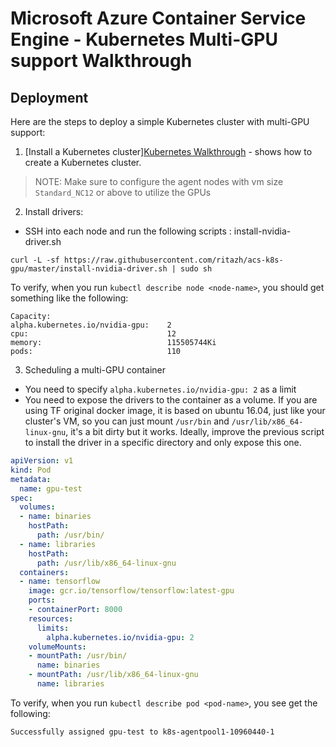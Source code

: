 # Microsoft Azure Container Service Engine - Kubernetes Multi-GPU support Walkthrough

## Deployment

Here are the steps to deploy a simple Kubernetes cluster with multi-GPU support:

1. [Install a Kubernetes cluster][Kubernetes Walkthrough](kubernetes.md) - shows how to create a Kubernetes cluster.
  > NOTE: Make sure to configure the agent nodes with vm size `Standard_NC12` or above to utilize the GPUs

2. Install drivers:
  * SSH into each node and run the following scripts : 
  install-nvidia-driver.sh
  ```
  curl -L -sf https://raw.githubusercontent.com/ritazh/acs-k8s-gpu/master/install-nvidia-driver.sh | sudo sh
  ```

  To verify, when you run `kubectl describe node <node-name>`, you should get something like the following:

  ```
  Capacity:
  alpha.kubernetes.io/nvidia-gpu:    2
  cpu:                               12
  memory:                            115505744Ki
  pods:                              110
  ```

3. Scheduling a multi-GPU container

* You need to specify `alpha.kubernetes.io/nvidia-gpu: 2` as a limit
* You need to expose the drivers to the container as a volume. If you are using TF original docker image, it is based on ubuntu 16.04, just like your cluster's VM, so you can just mount `/usr/bin` and `/usr/lib/x86_64-linux-gnu`, it's a bit dirty but it works. Ideally, improve the previous script to install the driver in a specific directory and only expose this one.

``` yaml
apiVersion: v1
kind: Pod
metadata:
  name: gpu-test
spec:
  volumes:
  - name: binaries
    hostPath:
      path: /usr/bin/
  - name: libraries
    hostPath:
      path: /usr/lib/x86_64-linux-gnu
  containers:
  - name: tensorflow
    image: gcr.io/tensorflow/tensorflow:latest-gpu
    ports:
    - containerPort: 8000
    resources:
      limits:
        alpha.kubernetes.io/nvidia-gpu: 2
    volumeMounts:
    - mountPath: /usr/bin/
      name: binaries
    - mountPath: /usr/lib/x86_64-linux-gnu
      name: libraries
```
To verify, when you run `kubectl describe pod <pod-name>`, you see get the following:

```
Successfully assigned gpu-test to k8s-agentpool1-10960440-1
```
